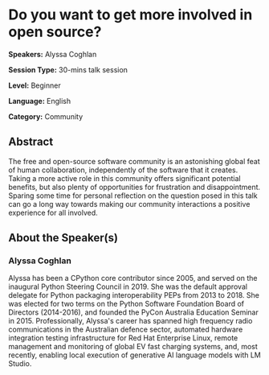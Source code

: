# Do you want to get more involved in open source?

**Speakers:** Alyssa Coghlan

**Session Type:** 30-mins talk session

**Level:** Beginner

**Language:** English

**Category:** Community

## Abstract

The free and open-source software community is an astonishing global feat of human collaboration, independently of the software that it creates. Taking a more active role in this community offers significant potential benefits, but also plenty of opportunities for frustration and disappointment. Sparing some time for personal reflection on the question posed in this talk can go a long way towards making our community interactions a positive experience for all involved.


## About the Speaker(s)

### Alyssa Coghlan

Alyssa has been a CPython core contributor since 2005, and served on the inaugural Python Steering Council in 2019. She was the default approval delegate for Python packaging interoperability PEPs from 2013 to 2018. She was elected for two terms on the Python Software Foundation Board of Directors (2014-2016), and founded the PyCon Australia Education Seminar in 2015. Professionally, Alyssa's career has spanned high frequency radio communications in the Australian defence sector, automated hardware integration testing infrastructure for Red Hat Enterprise Linux, remote management and monitoring of global EV fast charging systems, and, most recently, enabling local execution of generative AI language models with LM Studio.
